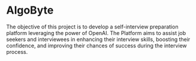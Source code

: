# AlgoByte
The objective of this project is to develop a self-interview preparation platform leveraging the power of OpenAI. The Platform aims to assist job seekers and interviewees in enhancing their interview skills, boosting their confidence, and improving their chances of success during the interview process.
